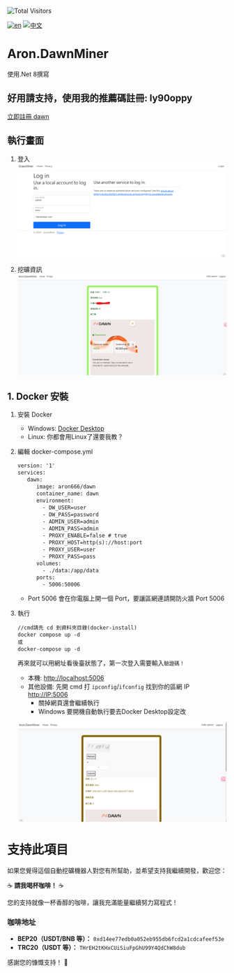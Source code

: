 ![Total Visitors](https://komarev.com/ghpvc/?username=aron-666dawnMiner&color=green)

[![en](https://img.shields.io/badge/lang-en-red.svg)](https://github.com/aron-666/Aron.DawnMiner/blob/master/Readme.en.md)
[![中文](https://img.shields.io/badge/lang-中文-blue.svg)](https://github.com/aron-666/Aron.DawnMiner)

# Aron.DawnMiner 
使用.Net 8撰寫


## 好用請支持，使用我的推薦碼註冊: ly90oppy
[立即註冊 dawn](https://chromewebstore.google.com/detail/dawn-validator-chrome-ext/fpdkjdnhkakefebpekbdhillbhonfjjp)


## 執行畫面
1. 登入
![image](https://github.com/aron-666/Aron.DawnMiner/blob/main/%E6%88%AA%E5%9C%96/%E5%BE%8C%E8%87%BA%E7%99%BB%E5%85%A5%E7%95%AB%E9%9D%A2.png?raw=true)

2. 挖礦資訊
![image](https://github.com/aron-666/Aron.DawnMiner/blob/main/%E6%88%AA%E5%9C%96/%E6%8C%96%E7%A4%A6%E7%95%AB%E9%9D%A2.png?raw=true)

## 1. Docker 安裝
1. 安裝 Docker
   - Windows: [Docker Desktop](https://www.docker.com/products/docker-desktop/)
   - Linux: 你都會用Linux了還要我教？


2. 編輯 docker-compose.yml 
   ```
   version: '1'
   services:
      dawn:
         image: aron666/dawn
         container_name: dawn
         environment:
           - DW_USER=user
           - DW_PASS=password
           - ADMIN_USER=admin
           - ADMIN_PASS=admin
           - PROXY_ENABLE=false # true
           - PROXY_HOST=http(s)://host:port
           - PROXY_USER=user
           - PROXY_PASS=pass
         volumes:
           - ./data:/app/data
         ports:
           - 5006:50006
   ```

   - Port 5006 會在你電腦上開一個 Port，要讓區網連請開防火牆 Port 5006
   

3. 執行
   ```
   //cmd請先 cd 到資料夾目錄(docker-install)
   docker compose up -d
   或
   docker-compose up -d
   ```
   再來就可以用網址看後臺狀態了，第一次登入需要輸入```驗證碼！```

   - 本機: [http://localhost:5006](http://localhost:5006)
   - 其他設備: 先開 cmd 打 `ipconfig`/`ifconfig` 找到你的區網 IP [http://IP:5006](http://IP:5006)
     - 關掉網頁還會繼續執行
     - Windows 要開機自動執行要去Docker Desktop設定改

   ![image](https://github.com/aron-666/Aron.DawnMiner/blob/main/%E6%88%AA%E5%9C%96/%E9%A9%97%E8%AD%89%E7%A2%BC.png?raw=true)


# 支持此項目

如果您覺得這個自動挖礦機器人對您有所幫助，並希望支持我繼續開發，歡迎您：

☕ **請我喝杯咖啡！** ☕

您的支持就像一杯香醇的咖啡，讓我充滿能量繼續努力寫程式！

### 咖啡地址
- **BEP20（USDT/BNB 等）：** `0xd14ee77edb0a052eb955db6fcd2a1cdcafeef53e`
- **TRC20（USDT 等）：** `THrEH2tKHxCUiSiuFpGhU99Y4QdChW8dub`

感謝您的慷慨支持！ 🙌

